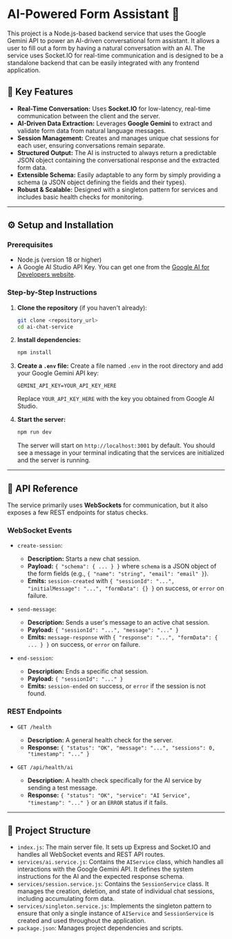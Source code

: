 # AI-Powered Form Assistant 🤖

This project is a Node.js-based backend service that uses the Google Gemini API to power an AI-driven conversational form assistant. It allows a user to fill out a form by having a natural conversation with an AI. The service uses Socket.IO for real-time communication and is designed to be a standalone backend that can be easily integrated with any frontend application.

## 🚀 Key Features

  * **Real-Time Conversation:** Uses **Socket.IO** for low-latency, real-time communication between the client and the server.
  * **AI-Driven Data Extraction:** Leverages **Google Gemini** to extract and validate form data from natural language messages.
  * **Session Management:** Creates and manages unique chat sessions for each user, ensuring conversations remain separate.
  * **Structured Output:** The AI is instructed to always return a predictable JSON object containing the conversational response and the extracted form data.
  * **Extensible Schema:** Easily adaptable to any form by simply providing a schema (a JSON object defining the fields and their types).
  * **Robust & Scalable:** Designed with a singleton pattern for services and includes basic health checks for monitoring.

-----

## ⚙️ Setup and Installation

### Prerequisites

  * Node.js (version 18 or higher)
  * A Google AI Studio API Key. You can get one from the [Google AI for Developers website](https://aistudio.google.com/app/apikey).

### Step-by-Step Instructions

1.  **Clone the repository** (if you haven't already):

    ```bash
    git clone <repository_url>
    cd ai-chat-service
    ```

2.  **Install dependencies:**

    ```bash
    npm install
    ```

3.  **Create a `.env` file:**
    Create a file named `.env` in the root directory and add your Google Gemini API key:

    ```
    GEMINI_API_KEY=YOUR_API_KEY_HERE
    ```

    Replace `YOUR_API_KEY_HERE` with the key you obtained from Google AI Studio.

4.  **Start the server:**

    ```bash
    npm run dev
    ```

    The server will start on `http://localhost:3001` by default. You should see a message in your terminal indicating that the services are initialized and the server is running.

-----

## 🔧 API Reference

The service primarily uses **WebSockets** for communication, but it also exposes a few REST endpoints for status checks.

### WebSocket Events

  * `create-session`:

      * **Description:** Starts a new chat session.
      * **Payload:** `{ "schema": { ... } }` where `schema` is a JSON object of the form fields (e.g., `{ "name": "string", "email": "email" }`).
      * **Emits:** `session-created` with `{ "sessionId": "...", "initialMessage": "...", "formData": {} }` on success, or `error` on failure.

  * `send-message`:

      * **Description:** Sends a user's message to an active chat session.
      * **Payload:** `{ "sessionId": "...", "message": "..." }`
      * **Emits:** `message-response` with `{ "response": "...", "formData": { ... } }` on success, or `error` on failure.

  * `end-session`:

      * **Description:** Ends a specific chat session.
      * **Payload:** `{ "sessionId": "..." }`
      * **Emits:** `session-ended` on success, or `error` if the session is not found.

### REST Endpoints

  * `GET /health`

      * **Description:** A general health check for the server.
      * **Response:** `{ "status": "OK", "message": "...", "sessions": 0, "timestamp": "..." }`

  * `GET /api/health/ai`

      * **Description:** A health check specifically for the AI service by sending a test message.
      * **Response:** `{ "status": "OK", "service": "AI Service", "timestamp": "..." }` or an `ERROR` status if it fails.

-----

## 🧩 Project Structure

  * `index.js`: The main server file. It sets up Express and Socket.IO and handles all WebSocket events and REST API routes.
  * `services/ai.service.js`: Contains the `AIService` class, which handles all interactions with the Google Gemini API. It defines the system instructions for the AI and the expected response schema.
  * `services/session.service.js`: Contains the `SessionService` class. It manages the creation, deletion, and state of individual chat sessions, including accumulating form data.
  * `services/singleton.service.js`: Implements the singleton pattern to ensure that only a single instance of `AIService` and `SessionService` is created and used throughout the application.
  * `package.json`: Manages project dependencies and scripts.
